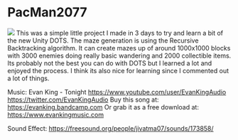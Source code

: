 # PacMan2077
![](Pacman2077.gif)
This was a simple little project I made in 3 days to try and learn a bit of the new Unity DOTS.
The maze generation is using the Recursive Backtracking algorithm.
It can create mazes up of around 1000x1000 blocks with 3000 enemies doing really basic wandering and 2000 collectible items. 
Its probably not the best you can do with DOTS but I learned a lot and enjoyed the process.
I think its also nice for learning since I commented out a lot of things.
 
 
 
Music: Evan King - Tonight https://www.youtube.com/user/EvanKingAudio https://twitter.com/EvanKingAudio Buy this song at: https://evanking.bandcamp.com Or grab it as a free download at: https://www.evankingmusic.com

Sound Effect: https://freesound.org/people/jivatma07/sounds/173858/
